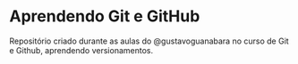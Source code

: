 # Aprendendo Git e GitHub
 Repositório criado durante as aulas do @gustavoguanabara no curso de Git e Github, aprendendo versionamentos.
